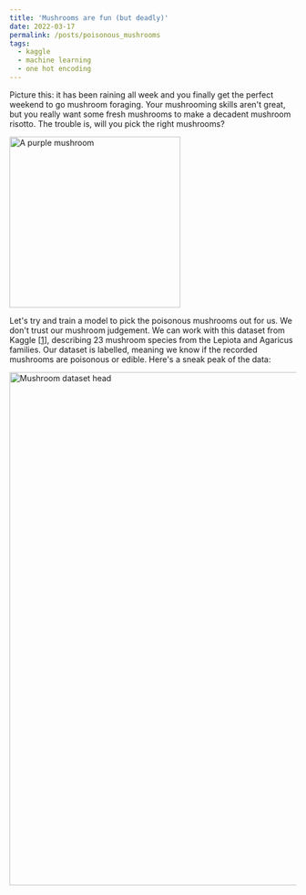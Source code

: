 ```yaml
---
title: 'Mushrooms are fun (but deadly)'
date: 2022-03-17
permalink: /posts/poisonous_mushrooms
tags:
  - kaggle
  - machine learning
  - one hot encoding
---
```


Picture this: it has been raining all week and you finally get the perfect weekend to go mushroom foraging. Your mushrooming skills aren't great, but you really want some fresh mushrooms to make a decadent mushroom risotto. The trouble is, will you pick the right mushrooms?

<img src="purple_mushy.jpg" alt="A purple mushroom" width="300"/>

Let's try and train a model to pick the poisonous mushrooms out for us. We don't trust our mushroom judgement. We can work with this dataset from Kaggle [[1](https://www.kaggle.com/datasets/uciml/mushroom-classification)], describing 23 mushroom species from the Lepiota and Agaricus families. Our dataset is labelled, meaning we know if the recorded mushrooms are poisonous or edible. Here's a sneak peak of the data:

<img src="mushies_head.jpg" alt="Mushroom dataset head" width="900"/>


